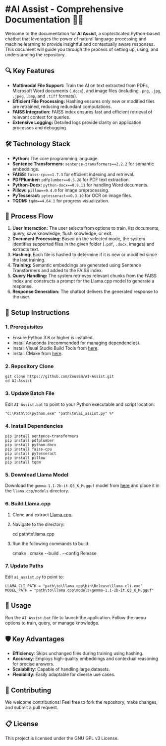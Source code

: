 #AI Assist - Comprehensive Documentation 🧠🤖
=======================================

Welcome to the documentation for **AI Assist**, a sophisticated Python-based chatbot that leverages the power of natural language processing and machine learning to provide insightful and contextually aware responses. This document will guide you through the process of setting up, using, and understanding the repository.

🔍 Key Features
------------

*   **Multimodal File Support:** Train the AI on text extracted from PDFs, Microsoft Word documents (`.docx`), and image files (including `.png`, `.jpg`, `.jpeg`, `.bmp`, and `.tiff` formats).
*   **Efficient File Processing:** Hashing ensures only new or modified files are retrained, reducing redundant computations.
*   **FAISS Integration:** FAISS index ensures fast and efficient retrieval of relevant context for queries.
*   **Extensive Logging:** Detailed logs provide clarity on application processes and debugging.

🛠️ Technology Stack
----------------

*   **Python:** The core programming language.
*   **Sentence Transformers:** `sentence-transformers==2.2.2` for semantic embeddings.
*   **FAISS:** `faiss-cpu==1.7.3` for efficient indexing and retrieval.
*   **PDFPlumber:** `pdfplumber==0.5.28` for PDF text extraction.
*   **Python-Docx:** `python-docx==0.8.11` for handling Word documents.
*   **Pillow:** `pillow==9.4.0` for image preprocessing.
*   **PyTesseract:** `pytesseract==0.3.10` for OCR on image files.
*   **TQDM:** `tqdm==4.64.1` for progress visualization.

🔧 Process Flow
------------

1.  **User Interaction:** The user selects from options to train, list documents, query, save knowledge, flush knowledge, or exit.
2.  **Document Processing:** Based on the selected mode, the system identifies supported files in the given folder (`.pdf`, `.docx`, images) and extracts text.
3.  **Hashing:** Each file is hashed to determine if it is new or modified since the last training.
4.  **Training:** Semantic embeddings are generated using Sentence Transformers and added to the FAISS index.
5.  **Query Handling:** The system retrieves relevant chunks from the FAISS index and constructs a prompt for the Llama.cpp model to generate a response.
6.  **Response Generation:** The chatbot delivers the generated response to the user.

🔨 Setup Instructions
------------------

### 1\. Prerequisites

*   Ensure Python 3.8 or higher is installed.
*   Install Anaconda (recommended for managing dependencies).
*   Install Visual Studio Build Tools from [here](https://visualstudio.microsoft.com/visual-cpp-build-tools/).
*   Install CMake from [here](https://cmake.org/download/).

### 2\. Repository Clone

    git clone https://github.com/ZeusEm/AI-Assist.git
    cd AI-Assist

### 3\. Update Batch File

Edit `AI Assist.bat` to point to your Python executable and script location:

    "C:\Path\to\python.exe" "path\to\ai_assist.py" %*

### 4\. Install Dependencies

    
    pip install sentence-transformers
    pip install pdfplumber
    pip install python-docx
    pip install faiss-cpu
    pip install pytesseract
    pip install pillow
    pip install tqdm
    

### 5\. Download Llama Model

Download the `gemma-1.1-2b-it-Q3_K_M.gguf` model from [here](https://huggingface.co/bartowski/gemma-1.1-2b-it-GGUF) and place it in the `llama.cpp/models` directory.

### 6\. Build Llama.cpp

1.  Clone and extract [Llama.cpp](https://github.com/ggerganov/llama.cpp).
2.  Navigate to the directory:

    cd path\to\llama.cpp

4.  Run the following commands to build:

    cmake .
    cmake --build . --config Release

### 7\. Update Paths

Edit `ai_assist.py` to point to:

    LLAMA_CLI_PATH = "path\to\llama.cpp\bin\Release\llama-cli.exe"
    MODEL_PATH = "path\to\llama.cpp\models\gemma-1.1-2b-it.Q3_K_M.gguf"

🚀 Usage
-----

Run the `AI Assist.bat` file to launch the application. Follow the menu options to train, query, or manage knowledge.

🛡️ Key Advantages
------------

*   **Efficiency**: Skips unchanged files during training using hashing.
*   **Accuracy**: Employs high-quality embeddings and contextual reasoning for precise answers.
*   **Scalability**: Capable of handling large datasets.
*   **Flexibility**: Easily adaptable for diverse use cases.

🤝 Contributing
------------

We welcome contributions! Feel free to fork the repository, make changes, and submit a pull request.

📋 License
-------

This project is licensed under the GNU GPL v3 License.

